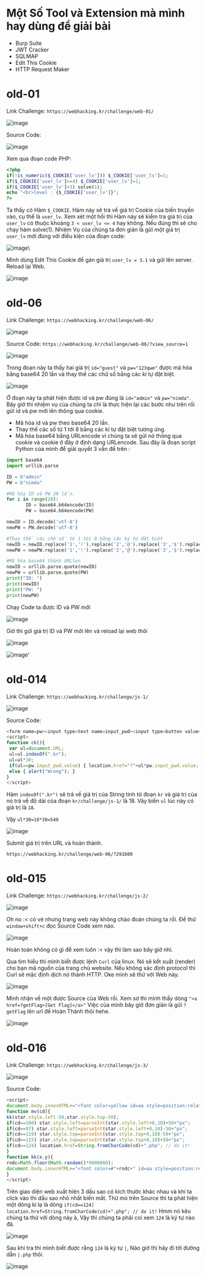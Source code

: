 # Một Số Tool và Extension mà mình hay dùng để giải bài
  - Burp Suite
  - JWT Cracker
  - SQLMAP
  - Edit This Cookie
  - HTTP Request Maker

# old-01
 Link Challenge: ```https://webhacking.kr/challenge/web-01/```
 
 ![image](https://user-images.githubusercontent.com/89735990/179356191-8e7d373a-9d0f-4664-b80d-39ac1d28c89d.png)
 
 Source Code:
 
 ![image](https://user-images.githubusercontent.com/89735990/179356233-3b36009f-9e2e-4b7a-8600-575543a0d518.png)
 
 Xem qua đoạn code PHP:
  ```php
  <?php
  if(!is_numeric($_COOKIE['user_lv'])) $_COOKIE['user_lv']=1;
  if($_COOKIE['user_lv']>=4) $_COOKIE['user_lv']=1;
  if($_COOKIE['user_lv']>3) solve(1);
  echo "<br>level : {$_COOKIE['user_lv']}";
?>
```
Ta thấy có Hàm ```$_COOKIE```. Hàm này sẽ trả về giá trị Cookie của biến truyền vào, cụ thể là ```user_lv```.
Xem xét một hồi thì Hàm này sẽ kiểm tra giá trị của ```user_lv``` có thuộc khoảng ```3 < user_lv <= 4``` hay không.
Nếu đúng thì sẽ cho chạy hàm solve(1).
Nhiệm Vụ của chúng ta đơn giản là gửi một giá trị ```user_lv``` mới đúng với điều kiện của đoạn code:

![image](https://user-images.githubusercontent.com/89735990/179356642-3a290016-1dc1-44a2-a86e-12dde9782b32.png)\

Mình dùng Edit This Cookie để gán giá trị ```user_lv = 3.1``` và gửi lên server.
Reload lại Web.

![image](https://user-images.githubusercontent.com/89735990/179356722-dfff0db7-64ef-4814-aabe-103d76029796.png)

# old-06
 Link Challenge: ```https://webhacking.kr/challenge/web-06/```
 
 ![image](https://user-images.githubusercontent.com/89735990/179357637-25f823fb-39cf-4b87-b0c6-615f7efd0821.png)

 Source Code: ``` https://webhacking.kr/challenge/web-06/?view_source=1 ```

 ![image](https://user-images.githubusercontent.com/89735990/179357685-a7c472c1-8250-4f6c-abe5-82e3f5d2518a.png)
 
 Trong đoạn này ta thấy hai giá trị ```id="guest"``` và ```pw="123qwe"``` được mã hóa bằng base64 20 lần và thay thế các chữ số bằng các kí tự đặt biệt.
 
 ![image](https://user-images.githubusercontent.com/89735990/179357854-40d1fb56-d3d3-4e86-8367-4feeb4855bb8.png)

 Ở đoạn này ta phát hiện được id và pw đúng là ```id="admin"``` và ```pw="nimda"```.
 Bây giờ thì nhiệm vụ của chúng ta chỉ là thực hiện lại các bước như trên rồi gửi id và pw mới lên thông qua cookie.
 + Mã hóa id và pw theo base64 20 lần.
 + Thay thế các số từ 1 tới 8 bằng các kí tự đặt biệt tương ứng.
 + Mã hóa base64 bằng URLencode vì chúng ta sẽ gửi nó thông qua cookie và cookie ở đây ở định dạng URLencode.
 Sau đây là đoạn script Python của mình để giải quyết 3 vấn đề trên :
 ```python
 import base64
import urllib.parse

ID = b"admin"
PW = b"nimda"

#Mã hóa ID và PW 20 lần.
for i in range(20):
        ID = base64.b64encode(ID)
        PW = base64.b64encode(PW)

newID = ID.decode('utf-8')
newPW = PW.decode('utf-8')

#Thay thế các chứ số từ 1 tới 8 bằng các ký tự đặt biệt
newID = newID.replace('1','!').replace('2','@').replace('3','$').replace('4','^').replace('5','&').replace('6','*').replace('7','(').replace('8',')')
newPW = newPW.replace('1','!').replace('2','@').replace('3','$').replace('4','^').replace('5','&').replace('6','*').replace('7','(').replace('8',')')

#Mã hóa base64 thành URLlen 
newID = urllib.parse.quote(newID)
newPW = urllib.parse.quote(PW)
print("ID: ")
print(newID)
print("PW: ")
print(newPW)
```
Chạy Code ta được ID và PW mới

![image](https://user-images.githubusercontent.com/89735990/179358739-af5177a7-2f46-46c6-b9e3-700e75a88fc3.png)

Giờ thì gửi giá trị ID và PW mới lên và reload lại web thôi 

![image](https://user-images.githubusercontent.com/89735990/179358833-50e5b309-fc78-4d15-995e-8fd12865af00.png)

![image](https://user-images.githubusercontent.com/89735990/179358895-cef3ac17-262a-4505-a13d-cc3758696677.png)'

# old-014
 Link Challenge: ```https://webhacking.kr/challenge/js-1/```
 
 ![image](https://user-images.githubusercontent.com/89735990/179385821-f212fa43-09fb-452a-8a4d-bcad8f5da9d7.png)

 
 Source Code:
 
 ```js
 <form name=pw><input type=text name=input_pwd><input type=button value="check" onclick=ck()></form>
<script>
function ck(){
  var ul=document.URL;
  ul=ul.indexOf(".kr");
  ul=ul*30;
  if(ul==pw.input_pwd.value) { location.href="?"+ul*pw.input_pwd.value; }
  else { alert("Wrong"); }
}
</script>
```
 Hàm ```indexOf(".kr")``` sẽ trả về giá trị của String tính từ đoạn ``kr`` và giá trị của nó trả về độ dài của đoạn ```kr/challenge/js-1/``` là 18. Vây biến ``ul`` lúc này có giá trị là ```18```.
 
 Vậy ``ul*30=18*30=540`` 
 
 ![image](https://user-images.githubusercontent.com/89735990/179386418-2893fea5-d190-46b2-87bb-722b6e792ffb.png)
 
 Submit giá trị trên URL và hoàn thành.
 
 ``https://webhacking.kr/challenge/web-06/?291600``
 
 # old-015
  Link Challenge: ``https://webhacking.kr/challenge/js-2/``
  
  ![image](https://user-images.githubusercontent.com/89735990/179386655-fefa1923-4e40-4ebe-8026-039a24df6875.png)

  Oh no :< có vẻ nhưng trang web này không chào đoán chúng ta rồi.
  Để thử ```window+shift+c``` đọc Source Code xem nào.
  
  ![image](https://user-images.githubusercontent.com/89735990/179386740-92206a2a-8754-4c0e-87ec-1ceacb1dde6d.png)

  Hoàn toàn không có gì để xem luôn :< vậy thì làm sao bây giờ nhỉ.
  
  Qua tìm hiểu thì mình biết được lệnh ``Curl`` của linux. Nó sẽ kết xuất (render) cho bạn mã nguồn của trang chủ website. Nếu không xác định protocol thì Curl sẽ mặc định dịch nó thành HTTP.
  Oke mình sẽ thử với Web này.
  
  ![image](https://user-images.githubusercontent.com/89735990/179386818-24bceab6-0b51-4aa5-aef9-30ca99c4cb5d.png)

  Mình nhận về một được Source của Web rồi. Xem sơ thì mình thấy dòng ``"<a href=?getFlag>[Get Flag]</a>"``
  Việc của mình bây giờ đơn giản là gửi ``?getFlag`` lên url để Hoàn Thành thôi hehe.
  
  ![image](https://user-images.githubusercontent.com/89735990/179386873-a4345606-5a9a-4f46-bdfe-a87ef0bc79fb.png)

  # old-016
  Link Challenge: ```https://webhacking.kr/challenge/js-3/```
  
  ![image](https://user-images.githubusercontent.com/89735990/179389269-86ff8d7e-56c8-4a88-8a29-879456fe9f4e.png)
  
  Source Code:
  
   ```js
   <script> 
document.body.innerHTML+="<font color=yellow id=aa style=position:relative;left:0;top:0>*</font>";
function mv(cd){
  kk(star.style.left-50,star.style.top-50);
  if(cd==100) star.style.left=parseInt(star.style.left+0,10)+50+"px";
  if(cd==97) star.style.left=parseInt(star.style.left+0,10)-50+"px";
  if(cd==119) star.style.top=parseInt(star.style.top+0,10)-50+"px";
  if(cd==115) star.style.top=parseInt(star.style.top+0,10)+50+"px";
  if(cd==124) location.href=String.fromCharCode(cd)+".php"; // do it!
}
function kk(x,y){
  rndc=Math.floor(Math.random()*9000000);
  document.body.innerHTML+="<font color=#"+rndc+" id=aa style=position:relative;left:"+x+";top:"+y+" onmouseover=this.innerHTML=''>*</font>";
}
</script>
```
Trên giao diện web xuất hiện 3 dấu sao có kích thước khác nhau và khi ta click vào thì dấu sao nhỏ nhất biến mất.
Thử mò trên Source thì ta phát hiện một dòng kì lạ là dòng ```if(cd==124) location.href=String.fromCharCode(cd)+".php"; // do it!```
Hmm nó kêu chúng ta thử với dòng này à, Vậy thì chúng ta phải coi xem ``124`` là ký tự nào đã.

![image](https://user-images.githubusercontent.com/89735990/179389432-6aa32def-9579-43bc-b04e-e0a03ad29553.png)

Sau khi tra thì mình biết được rằng ```124``` là ký tự ``|``, Nào giờ thì hãy đi tới đường dẫn ``|.php`` thôi.

![image](https://user-images.githubusercontent.com/89735990/179389478-dd63477d-84b5-49b7-aff6-b2d2268a90d5.png)


